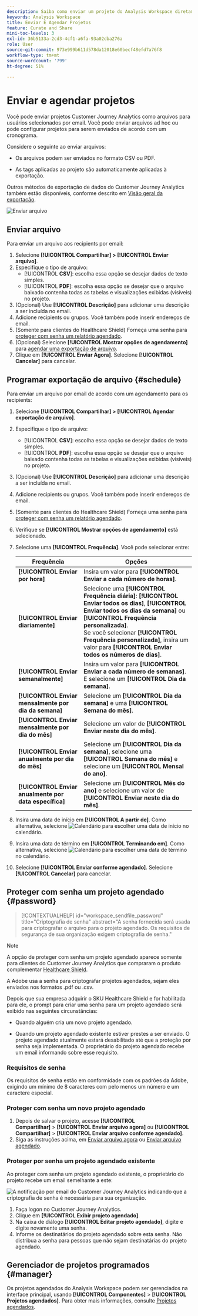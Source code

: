 ```yaml
---
description: Saiba como enviar um projeto do Analysis Workspace diretamente ou de acordo com um agendamento para entrega por email.
keywords: Analysis Workspace
title: Enviar E Agendar Projetos
feature: Curate and Share
mini-toc-levels: 3
exl-id: 36b5133a-2cd3-4cf1-a6fa-93a02dba276a
role: User
source-git-commit: 973e999b611d578da12018e60becf48efd7a76f8
workflow-type: tm+mt
source-wordcount: '799'
ht-degree: 51%

---
```


# Enviar e agendar projetos

Você pode enviar projetos Customer Journey Analytics como arquivos para usuários selecionados por email. Você pode enviar arquivos ad hoc ou pode configurar projetos para serem enviados de acordo com um cronograma.

Considere o seguinte ao enviar arquivos:

* Os arquivos podem ser enviados no formato CSV ou PDF.

* As tags aplicadas ao projeto são automaticamente aplicadas à exportação.

Outros métodos de exportação de dados do Customer Journey Analytics também estão disponíveis, conforme descrito em [Visão geral da exportação](/help/analysis-workspace/export/export-project-overview.md).

![Enviar arquivo](assets/send-file.png)

## Enviar arquivo

Para enviar um arquivo aos recipients por email:

1. Selecione **[!UICONTROL Compartilhar] > [!UICONTROL Enviar arquivo]**.
1. Especifique o tipo de arquivo:
   * [!UICONTROL **CSV**]: escolha essa opção se desejar dados de texto simples.
   * [!UICONTROL **PDF**]: escolha essa opção se desejar que o arquivo baixado contenha todas as tabelas e visualizações exibidas (visíveis) no projeto.
1. (Opcional) Use **[!UICONTROL Descrição]** para adicionar uma descrição a ser incluída no email.
1. Adicione recipients ou grupos. Você também pode inserir endereços de email.
1. (Somente para clientes do Healthcare Shield) Forneça uma senha para [proteger com senha um relatório agendado](#password-protect-a-new-scheduled-project).
1. (Opcional) Selecione **[!UICONTROL Mostrar opções de agendamento]** para [agendar uma exportação de arquivo](#schedule-file-export).
1. Clique em **[!UICONTROL Enviar Agora]**. Selecione **[!UICONTROL Cancelar]** para cancelar.


## Programar exportação de arquivo {#schedule}

Para enviar um arquivo por email de acordo com um agendamento para os recipients:

1. Selecione **[!UICONTROL Compartilhar] > [!UICONTROL Agendar exportação de arquivo]**.
1. Especifique o tipo de arquivo:
   * [!UICONTROL **CSV**]: escolha essa opção se desejar dados de texto simples.
   * [!UICONTROL **PDF**]: escolha essa opção se desejar que o arquivo baixado contenha todas as tabelas e visualizações exibidas (visíveis) no projeto.
1. (Opcional) Use **[!UICONTROL Descrição]** para adicionar uma descrição a ser incluída no email.
1. Adicione recipients ou grupos. Você também pode inserir endereços de email.
1. (Somente para clientes do Healthcare Shield) Forneça uma senha para [proteger com senha um relatório agendado](#password-protect-a-new-scheduled-project).
1. Verifique se **[!UICONTROL Mostrar opções de agendamento]** está selecionado.
1. Selecione uma **[!UICONTROL Frequência]**. Você pode selecionar entre:

   | Frequência | Opções |
   |---|---|
   | **[!UICONTROL Enviar por hora]** | Insira um valor para **[!UICONTROL Enviar a cada número de horas]**. |
   | **[!UICONTROL Enviar diariamente]** | Selecione uma **[!UICONTROL Frequência diária]**: **[!UICONTROL Enviar todos os dias]**, **[!UICONTROL Enviar todos os dias da semana]** ou **[!UICONTROL Frequência personalizada]**.<br/>Se você selecionar **[!UICONTROL Frequência personalizada]**, insira um valor para **[!UICONTROL Enviar todos os números de dias]**. |
   | **[!UICONTROL Enviar semanalmente]** | Insira um valor para **[!UICONTROL Enviar a cada número de semanas]**. E selecione um **[!UICONTROL Dia da semana]**. |
   | **[!UICONTROL Enviar mensalmente por dia da semana]** | Selecione um **[!UICONTROL Dia da semana]** e uma **[!UICONTROL Semana do mês]**. |
   | **[!UICONTROL Enviar mensalmente por dia do mês]** | Selecione um valor de **[!UICONTROL Enviar neste dia do mês]**. |
   | **[!UICONTROL Enviar anualmente por dia do mês]** | Selecione um **[!UICONTROL Dia da semana]**, selecione uma **[!UICONTROL Semana do mês]** e selecione um **[!UICONTROL Mensal do ano]**. |
   | **[!UICONTROL Enviar anualmente por data específica]** | Selecione um **[!UICONTROL Mês do ano]** e selecione um valor de **[!UICONTROL Enviar neste dia do mês]**. |

1. Insira uma data de início em **[!UICONTROL A partir de]**. Como alternativa, selecione ![Calendário](/help/assets/icons/Calendar.svg) para escolher uma data de início no calendário.

1. Insira uma data de término em **[!UICONTROL Terminando em]**. Como alternativa, selecione ![Calendário](/help/assets/icons/Calendar.svg) para escolher uma data de término no calendário.
1. Selecione **[!UICONTROL Enviar conforme agendado]**. Selecione **[!UICONTROL Cancelar]** para cancelar.


## Proteger com senha um projeto agendado {#password}

<!-- markdownlint-disable MD034 -->

>[!CONTEXTUALHELP]
>id="workspace_sendfile_password"
>title="Criptografia de senha"
>abstract="A senha fornecida será usada para criptografar o arquivo para o projeto agendado. Os requisitos de segurança de sua organização exigem criptografia de senha."

<!-- markdownlint-enable MD034 -->


>[!NOTE]
>
>A opção de proteger com senha um projeto agendado aparece somente para clientes do Customer Journey Analytics que compraram o produto complementar [Healthcare Shield](https://business.adobe.com/br/solutions/industries/healthcare.html).

A Adobe usa a senha para criptografar projetos agendados, sejam eles enviados nos formatos .pdf ou .csv.

Depois que sua empresa adquirir o SKU Healthcare Shield e for habilitada para ele, o prompt para criar uma senha para um projeto agendado será exibido nas seguintes circunstâncias:

* Quando alguém cria um novo projeto agendado.

* Quando um projeto agendado existente estiver prestes a ser enviado. O projeto agendado atualmente estará desabilitado até que a proteção por senha seja implementada. O proprietário do projeto agendado recebe um email informando sobre esse requisito.

### Requisitos de senha

Os requisitos de senha estão em conformidade com os padrões da Adobe, exigindo um mínimo de 8 caracteres com pelo menos um número e um caractere especial.

### Proteger com senha um novo projeto agendado

1. Depois de salvar o projeto, acesse **[!UICONTROL Compartilhar]** > **[!UICONTROL Enviar arquivo agora]** ou **[!UICONTROL Compartilhar]** > **[!UICONTROL Enviar arquivo conforme agendado]**.
1. Siga as instruções acima, em [Enviar arquivo agora](https://experienceleague.adobe.com/docs/analytics-platform/using/cja-workspace/export/t-schedule-report.html?lang=pt-BR#now) ou [Enviar arquivo agendado](https://experienceleague.adobe.com/docs/analytics-platform/using/cja-workspace/export/t-schedule-report.html?lang=pt-BR#schedule).

### Proteger por senha um projeto agendado existente

Ao proteger com senha um projeto agendado existente, o proprietário do projeto recebe um email semelhante a este:

![A notificação por email do Customer Journey Analytics indicando que a criptografia de senha é necessária para sua organização.](assets/email-password.png)

1. Faça logon no Customer Journey Analytics.
1. Clique em **[!UICONTROL Exibir projeto agendado]**.
1. Na caixa de diálogo **[!UICONTROL Editar projeto agendado]**, digite e digite novamente uma senha.
1. Informe os destinatários do projeto agendado sobre esta senha. Não distribua a senha para pessoas que não sejam destinatárias do projeto agendado.



## Gerenciador de projetos programados {#manager}

Os projetos agendados do Analysis Workspace podem ser gerenciados na interface principal, usando **[!UICONTROL Componentes]** > **[!UICONTROL Projetos agendados]**. Para obter mais informações, consulte [Projetos agendados](/help/components/scheduled-projects-manager.md).
